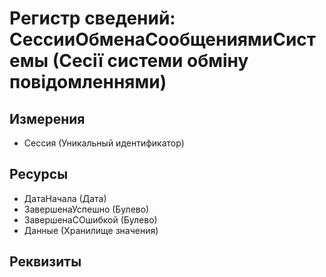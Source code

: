 ﻿# Регистр сведений: СессииОбменаСообщениямиСистемы (Сесії системи обміну повідомленнями)

## Измерения

- Сессия (Уникальный идентификатор)

## Ресурсы

- ДатаНачала (Дата)
- ЗавершенаУспешно (Булево)
- ЗавершенаСОшибкой (Булево)
- Данные (Хранилище значения)

## Реквизиты


